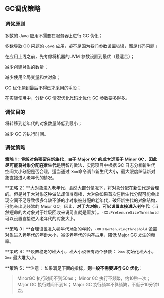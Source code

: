 ## GC调优策略

### 调优原则

多数的 Java 应用不需要在服务器上进行 GC 优化； 

多数导致 GC 问题的 Java 应用，都不是因为我们参数设置错误，而是代码问题；

在应用上线之前，先考虑将机器的 JVM 参数设置到最优（最适合）；

减少创建对象的数量； 

减少使用全局变量和大对象；

GC 优化是到最后不得已才采用的手段； 

在实际使用中，分析 GC 情况优化代码比优化 GC 参数要多得多。



### 调优目的

将转移到老年代的对象数量降低到最小；

减少 GC 的执行时间。



### 调优策略

**策略 1：**将新对象预留在新生代，由于 Major GC 的成本远高于 Minor GC，因此**尽可能将对象分配在新生代**是明智的做法，实际项目中根据 GC 日志分析新生代空间大小分配是否合理，适当通过`-Xmn`命令调节新生代大小，最大限度降低新对象直接进入老年代的情况。

**策略 2：**大对象进入老年代，虽然大部分情况下，将对象分配在新生代是合理的。但是对于大对象这种做法却值得商榷，大对象如果首次在新生代分配可能会出现空间不足导致很多年龄不够的小对象被分配的老年代，破坏新生代的对象结构，可能会出现频繁的 Major GC。因此，**对于大对象，可以设置直接进入老年代**（当然短命的大对象对于垃圾回收来说简直就是噩梦）。`-XX:PretenureSizeThreshold` 可以设置直接进入老年代的对象大小。

**策略 3：**合理设置进入老年代对象的年龄，`-XX:MaxTenuringThreshold` 设置对象进入老年代的年龄大小，减少老年代的内存占用，降低 Major GC 发生的频率。

**策略 4：**设置稳定的堆大小，堆大小设置有两个参数：`-Xms` 初始化堆大小，`-Xmx` 最大堆大小。

**策略 5：**注意： 如果满足下面的指标，**则一般不需要进行 GC 优化：**

> MinorGC 执行时间不到50ms； Minor GC 执行不频繁，约10秒一次； Major GC 执行时间不到1s； Major GC 执行频率不算频繁，不低于10分钟1次。